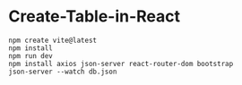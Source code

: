 ﻿# Create-Table-in-React
```
npm create vite@latest
npm install 
npm run dev
npm install axios json-server react-router-dom bootstrap
json-server --watch db.json
```
